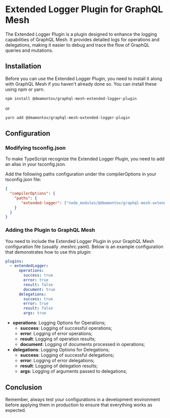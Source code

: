# Extended Logger Plugin for GraphQL Mesh

The Extended Logger Plugin is a plugin designed to enhance the logging capabilities of GraphQL Mesh. It provides detailed logs for operations and delegations, making it easier to debug and trace the flow of GraphQL queries and mutations.

## Installation

Before you can use the Extended Logger Plugin, you need to install it along with GraphQL Mesh if you haven't already done so. You can install these using npm or yarn.

```bash
npm install @dmamontov/graphql-mesh-extended-logger-plugin
```

or

```bash
yarn add @dmamontov/graphql-mesh-extended-logger-plugin
```

## Configuration

### Modifying tsconfig.json

To make TypeScript recognize the Extended Logger Plugin, you need to add an alias in your tsconfig.json.

Add the following paths configuration under the compilerOptions in your tsconfig.json file:

```json
{
  "compilerOptions": {
    "paths": {
       "extended-logger": ["node_modules/@dmamontov/graphql-mesh-extended-logger-plugin"]
    }
  }
}
```

### Adding the Plugin to GraphQL Mesh

You need to include the Extended Logger Plugin in your GraphQL Mesh configuration file (usually .meshrc.yaml). Below is an example configuration that demonstrates how to use this plugin:

```yaml
plugins:
  - extendedLogger:
      operations:
        success: true
        error: true
        result: false
        document: true
      delegations:
        success: true
        error: true
        result: false
        args: true
```

- **operations**: Logging Options for Operations;
    - **success**: Logging of successful operations;
    - **error**: Logging of error operations;
    - **result**: Logging of operation results;
    - **document**: Logging of documents processed in operations;
- **delegations**: Logging Options for Delegations;
    - **success**: Logging of successful delegations;
    - **error**: Logging of error delegations;
    - **result**: Logging of delegation results;
    - **args**: Logging of arguments passed to delegations;

## Conclusion

Remember, always test your configurations in a development environment before applying them in production to ensure that everything works as expected.
